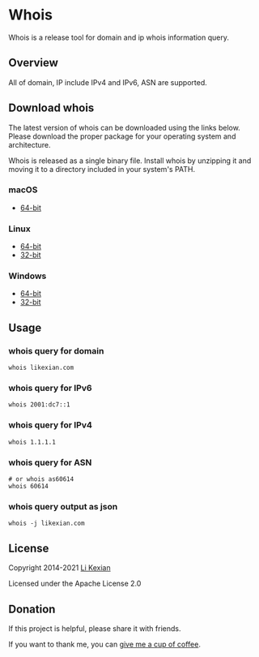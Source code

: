 # Whois

Whois is a release tool for domain and ip whois information query.

## Overview

All of domain, IP include IPv4 and IPv6, ASN are supported.

## Download whois

The latest version of whois can be downloaded using the links below. Please download the proper package for your operating system and architecture.

Whois is released as a single binary file. Install whois by unzipping it and moving it to a directory included in your system's PATH.

### macOS

- [64-bit](https://github.com/likexian/whois/releases/download/v1.9.0/whois-darwin-amd64.zip)

### Linux

- [64-bit](https://github.com/likexian/whois/releases/download/v1.9.0/whois-linux-amd64.zip)
- [32-bit](https://github.com/likexian/whois/releases/download/v1.9.0/whois-linux-386.zip)

### Windows

- [64-bit](https://github.com/likexian/whois/releases/download/v1.9.0/whois-windows-amd64.zip)
- [32-bit](https://github.com/likexian/whois/releases/download/v1.9.0/whois-windows-386.zip)

## Usage

### whois query for domain

```shell
whois likexian.com
```

### whois query for IPv6

```shell
whois 2001:dc7::1
```

### whois query for IPv4

```shell
whois 1.1.1.1
```

### whois query for ASN

```shell
# or whois as60614
whois 60614
```

### whois query output as json

```shell
whois -j likexian.com
```

## License

Copyright 2014-2021 [Li Kexian](https://www.likexian.com/)

Licensed under the Apache License 2.0

## Donation

If this project is helpful, please share it with friends.

If you want to thank me, you can [give me a cup of coffee](https://www.likexian.com/donate/).
